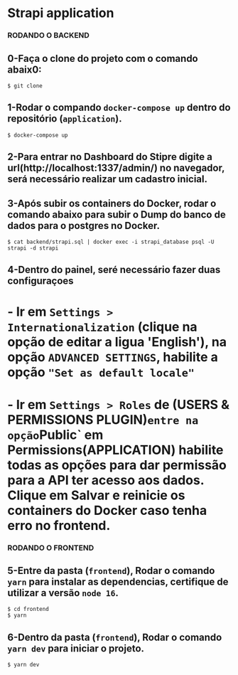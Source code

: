 # Strapi application

### RODANDO O BACKEND
## 0-Faça o clone do projeto com o comando abaix0:
```
$ git clone 
```

## 1-Rodar o compando `docker-compose up` dentro do repositório (`application`).
```
$ docker-compose up
```

## 2-Para entrar no Dashboard do Stipre digite a url(http://localhost:1337/admin/) no navegador, será necessário realizar um cadastro inicial.


## 3-Após subir os containers do Docker, rodar o comando abaixo para subir o Dump do banco de dados para o postgres no Docker.
```
$ cat backend/strapi.sql | docker exec -i strapi_database psql -U strapi -d strapi
```


## 4-Dentro do painel, seré necessário fazer duas configuraçoes

 # - Ir em `Settings > Internationalization` (clique na opção de editar a ligua 'English'), na opção `ADVANCED SETTINGS`, habilite a opção `"Set as default locale"`
  # - Ir em `Settings > Roles` de (USERS & PERMISSIONS PLUGIN)` entre na opção `Public` em Permissions(APPLICATION) habilite todas as opções para dar permissão para a API ter acesso aos dados. Clique em Salvar e reinicie os containers do Docker caso tenha erro no frontend.



### RODANDO O FRONTEND
## 5-Entre da pasta (`frontend`), Rodar o comando `yarn` para instalar as dependencias, certifique de utilizar a versão `node 16`.
```
$ cd frontend
$ yarn
```

## 6-Dentro da pasta (`frontend`), Rodar o comando `yarn dev` para iniciar o projeto.
```
$ yarn dev
```
